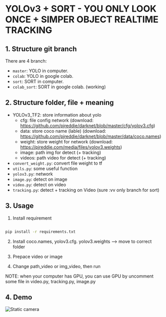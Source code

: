 # YOLOv3 + SORT - YOU ONLY LOOK ONCE + SIMPER OBJECT REALTIME TRACKING

## 1. Structure git branch

There are 4 branch:

- `master`: YOLO in computer.
- `colab`: YOLO in google colab.
- `sort`: SORT in computer.
- `colab_sort`: SORT in google colab. (working)

## 2. Structure folder, file + meaning

- YOLOv3_TF2: store information about yolo
  - cfg: file config network (download: https://github.com/pjreddie/darknet/blob/master/cfg/yolov3.cfg)
  - data: store coco name (lable) (download: https://github.com/pjreddie/darknet/blob/master/data/coco.names)
  - weight: store weight for network (download: https://pjreddie.com/media/files/yolov3.weights)
  - image: path img for detect (+ tracking)
  - videos: path video for detect (+ tracking)
- `convert_weight.py`: convert file weight to tf
- `utils.py`: some useful function
- `yolov3.py`: network
- `image.py`: detect on image
- `video.py`: detect on video
- `tracking.py`: detect + tracking on Video (sure :vv only branch for sort)

## 3. Usage

1. Install requirement

```sh

pip install -r requirements.txt

```

2. Install coco.names, yolov3.cfg. yolov3.weights --> move to correct folder

3. Prepace video or image

4. Change path_video or img_video, then run

NOTE: when your computer has GPU, you can use GPU by uncomment some file in video.py, tracking.py, image.py

## 4. Demo

![Static camera](https://user-images.githubusercontent.com/31834222/124848320-d2516380-dfc6-11eb-8e77-9b0a40fd9c2f.gif)



